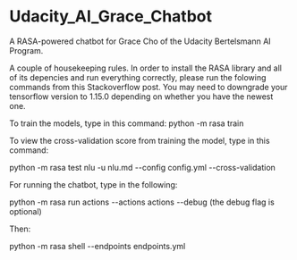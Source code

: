 # Udacity_AI_Grace_Chatbot
A RASA-powered chatbot for Grace Cho of the Udacity Bertelsmann AI Program.

A couple of housekeeping rules. In order to install the RASA library and all of its depencies and run everything correctly, please run the folowing commands from this Stackoverflow post. You may need to downgrade your tensorflow version to 1.15.0 depending on whether you have the newest one.

To train the models, type in this command: python -m rasa train

To view the cross-validation score from training the model, type in this command:

python -m rasa test nlu -u nlu.md --config config.yml --cross-validation

For running the chatbot, type in the following:

python -m rasa run actions --actions actions --debug (the debug flag is optional)

Then:

python -m rasa shell --endpoints endpoints.yml
